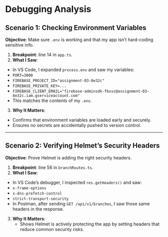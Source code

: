 # Debugging Analysis

## Scenario 1: Checking Environment Variables

**Objective**: Make sure `.env` is working and that my app isn’t hard-coding sensitive info.

1. **Breakpoint**: line 14 in `app.ts`.
2. **What I Saw**:  
  - In VS Code, I expanded `process.env` and saw my variables:
  - `PORT=3000`
  - `FIREBASE_PROJECT_ID="assignment-03-8e32c"`
  - `FIREBASE_PRIVATE_KEY=...`
  - `FIREBASE_CLIENT_EMAIL="firebase-adminsdk-fbsvc@assignment-03-8e32c.iam.gserviceaccount.com"`
- This matches the contents of my `.env`.
3. **Why It Matters**:  
  - Confirms that environment variables are loaded early and securely.
  - Ensures no secrets are accidentally pushed to version control.

---

## Scenario 2: Verifying Helmet’s Security Headers

**Objective**: Prove Helmet is adding the right security headers.

1. **Breakpoint**: line 56 in `branchRoutes.ts`.
2. **What I Saw**:  
  - In VS Code’s debugger, I inspected `res.getHeaders()` and saw:
  - `x-frame-options`
  - `x-dns-prefetch-control`
  - `strict-transport-security`
- In Postman, after sending `GET /api/v1/branches`, I saw those same headers in the response.

3. **Why It Matters**:  
   - Shows Helmet is actively protecting the app by setting headers that reduce common security risks.

